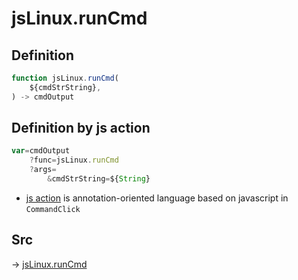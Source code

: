 # jsLinux.runCmd

## Definition

```js.js
function jsLinux.runCmd(
	${cmdStrString},
) -> cmdOutput
```


## Definition by js action

```js.js
var=cmdOutput
	?func=jsLinux.runCmd
	?args=
		&cmdStrString=${String}
```

- [js action](#) is annotation-oriented language based on javascript in `CommandClick`



## Src

-> [jsLinux.runCmd](https://github.com/puutaro/CommandClick/blob/master/app/src/main/java/com/puutaro/commandclick/fragment_lib/terminal_fragment/js_interface/JsLinux.kt#L16)



